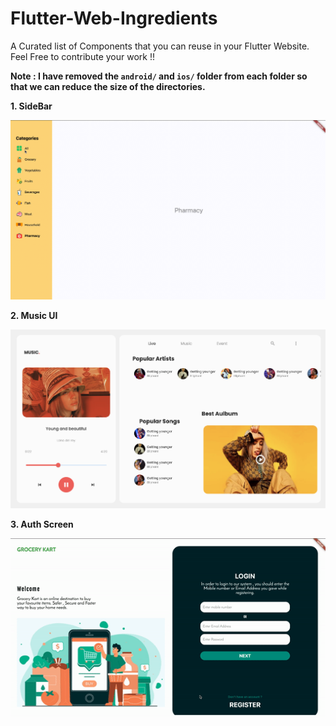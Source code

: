 # Flutter-Web-Ingredients

A Curated list of Components that you can reuse in your Flutter Website. Feel Free to contribute your work !!

**Note : I have removed the `android/` and `ios/` folder from each folder so that we can reduce the size of the directories.**

**1. SideBar**

![](side_bar/assets/sidebar.gif)

**2. Music UI**

![](music_web_ui/assets/music.png)

**3. Auth Screen**

![](authentication_screen/assets/auth.gif)
